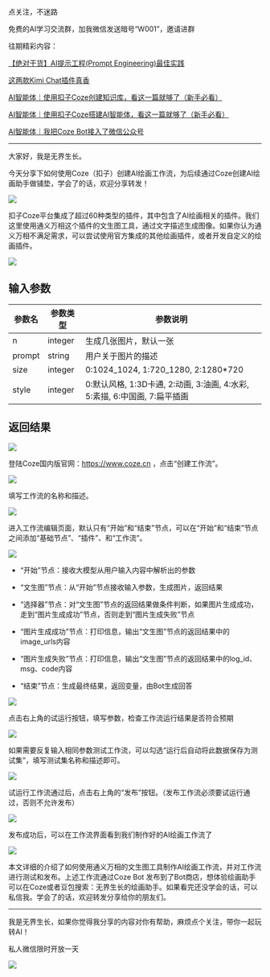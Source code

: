 点关注，不迷路  

免费的AI学习交流群，加我微信发送暗号“W001”，邀请进群

往期精彩内容：  

[【绝对干货】AI提示工程(Prompt Engineering)最佳实践](http://mp.weixin.qq.com/s?__biz=MzU1MjgyOTA5NQ==&mid=2247483957&idx=1&sn=d26f75105d5905c8ddbbec1bd5e29f2c&chksm=fbfd6bfdcc8ae2eb393a2f3ec0b5a015032465e058a02b618e142e600a26b0a3cf6212b98b92&scene=21#wechat_redirect)  

[这两款Kimi Chat插件真香](http://mp.weixin.qq.com/s?__biz=MzU1MjgyOTA5NQ==&mid=2247484007&idx=1&sn=aacda2a5cc0cf180c5c11cece70e4cab&chksm=fbfd6bafcc8ae2b94e69e98073c86afd470bcb653c81ca4e262066ab1fdd12f2449dc2dec36f&scene=21#wechat_redirect)  

[AI智能体｜使用扣子Coze创建知识库，看这一篇就够了（新手必看）](http://mp.weixin.qq.com/s?__biz=MzU1MjgyOTA5NQ==&mid=2247484166&idx=1&sn=9d1dd89d9a7098a79bd8755624b15f99&chksm=fbfd6acecc8ae3d8173d47cf8d371a5a09640d3f698787b1b84eb2333265288001aa06766fd7&scene=21#wechat_redirect)  

[AI智能体｜使用扣子Coze搭建AI智能体，看这一篇就够了（新手必看）](http://mp.weixin.qq.com/s?__biz=MzU1MjgyOTA5NQ==&mid=2247484197&idx=1&sn=2765500d7156a9067e3c81cf0e5f1267&chksm=fbfd6aedcc8ae3fbc59ef654f45d0101836964ba421fbf92a02efc176a5ad9326a956db93399&scene=21#wechat_redirect)  

[AI智能体｜我把Coze Bot接入了微信公众号](http://mp.weixin.qq.com/s?__biz=MzU1MjgyOTA5NQ==&mid=2247484211&idx=1&sn=d043c7c1f5b42183b60f308694503d7c&chksm=fbfd6afbcc8ae3edd33c9d43cf2392113184b7ad5bfe16f98551a6c78b6d1cc264a62e06e842&scene=21#wechat_redirect)  

* * *

大家好，我是无界生长。

今天分享下如何使用Coze（扣子）创建AI绘画工作流，为后续通过Coze创建AI绘画助手做铺垫，学会了的话，欢迎分享转发！

![](https://mmbiz.qpic.cn/mmbiz_png/Cgaia2X4JYvOnHfYwTzxLxg9Y4uDu8CFWOu3Z7KwlDV8dDMzwVDibq0yGA9BsSfLojFcdRpDuibiaZxvicKh3zyUJaw/640?wx_fmt=png&from=appmsg)

扣子Coze平台集成了超过60种类型的插件，其中包含了AI绘画相关的插件。我们这里使用通义万相这个插件的文生图工具，通过文字描述生成图像。如果你认为通义万相不满足需求，可以尝试使用官方集成的其他绘画插件，或者开发自定义的绘画插件。

![](https://mmbiz.qpic.cn/mmbiz_png/Cgaia2X4JYvOnHfYwTzxLxg9Y4uDu8CFWeEqy5ibm3sPJLRn5jFKibScicBCwlnCosibTM86jpTGCOIOzcBh9XU3KfA/640?wx_fmt=png&from=appmsg)
  

输入参数
----

| 参数名 | 参数类型 | 参数说明 |
| --- | --- | --- |
| n | integer | 生成几张图片，默认一张 |
| prompt | string | 用户关于图片的描述 |
| size | integer | 0:1024_1024, 1:720_1280, 2:1280*720 |
| style | integer | 0:默认风格, 1:3D卡通, 2:动画, 3:油画, 4:水彩, 5:素描, 6:中国画, 7:扁平插画 |

返回结果
----

![](https://mmbiz.qpic.cn/mmbiz_png/Cgaia2X4JYvOnHfYwTzxLxg9Y4uDu8CFWPiaGmSFxOTsvG5reic2VhonHibXu8oaCpPnv7nibxyrGn8ZS4Rmc6cfjgw/640?wx_fmt=png&from=appmsg)

登陆Coze国内版官网：https://www.coze.cn ，点击“创建工作流”。  

![](https://mmbiz.qpic.cn/mmbiz_png/Cgaia2X4JYvOnHfYwTzxLxg9Y4uDu8CFWgGawk5wUMZTbgbgsh2FxEKczZAdRAKpOaeTexVO6Jiaia3KlibkPnnstg/640?wx_fmt=png&from=appmsg)

填写工作流的名称和描述。  

![](https://mmbiz.qpic.cn/mmbiz_png/Cgaia2X4JYvOnHfYwTzxLxg9Y4uDu8CFWRXbAwtQBFnJibuXgNmHQ5KaEoGTwib5gfDgYUpro8abELc7tLVicVaKZw/640?wx_fmt=png&from=appmsg)

进入工作流编辑页面，默认只有“开始”和“结束”节点，可以在“开始”和“结束”节点之间添加“基础节点”、“插件”、和“工作流”。  

![](https://mmbiz.qpic.cn/mmbiz_png/Cgaia2X4JYvOnHfYwTzxLxg9Y4uDu8CFWXgtIIGkXcUJwaa8ffiaxxUnMrNKTVdTicOwneoPy2GsCxy3ibwthsGFLQ/640?wx_fmt=png&from=appmsg)

*   “开始”节点：接收大模型从用户输入内容中解析出的参数
    
*   “文生图”节点：从“开始”节点接收输入参数，生成图片，返回结果
    
*   “选择器”节点：对“文生图”节点的返回结果做条件判断，如果图片生成成功，走到“图片生成成功”节点，否则走到“图片生成失败”节点
    
*   “图片生成成功”节点：打印信息，输出“文生图”节点的返回结果中的image_urls内容
    
*   “图片生成失败”节点：打印信息，输出“文生图”节点的返回结果中的log_id、msg、code内容
    
*   “结束”节点：生成最终结果，返回变量，由Bot生成回答
    

![](https://mmbiz.qpic.cn/mmbiz_png/Cgaia2X4JYvOnHfYwTzxLxg9Y4uDu8CFWA2CxPet4YNGicH0QX1liaRlu23VfQqranPQM4dOvtgaEyrnb5B8mGUiaA/640?wx_fmt=png&from=appmsg)

点击右上角的试运行按钮，填写参数，检查工作流运行结果是否符合预期  

![](https://mmbiz.qpic.cn/mmbiz_png/Cgaia2X4JYvOnHfYwTzxLxg9Y4uDu8CFW6WlrklK91LQTWyevL2wibhh3WewE0kDSnMdNicEI17ibZJ7sV0NEPu6KQ/640?wx_fmt=png&from=appmsg)

如果需要反复输入相同参数测试工作流，可以勾选“运行后自动将此数据保存为测试集”，填写测试集名称和描述即可。  

![](https://mmbiz.qpic.cn/mmbiz_png/Cgaia2X4JYvOnHfYwTzxLxg9Y4uDu8CFWTzica1E3c3mMRJKiaSazESyBfTLqRVKDSCoicn3Ha6brBpTqerxZqATzQ/640?wx_fmt=png&from=appmsg)

试运行工作流通过后，点击右上角的“发布”按钮。（发布工作流必须要试运行通过，否则不允许发布）  

![](https://mmbiz.qpic.cn/mmbiz_png/Cgaia2X4JYvOnHfYwTzxLxg9Y4uDu8CFWE3Gka1TpNG8BZfhXcMLHw54C8FrpLx3frib9AKTticRxDmbXicNMZI6Tw/640?wx_fmt=png&from=appmsg)

发布成功后，可以在工作流界面看到我们制作好的AI绘画工作流了  

![](https://mmbiz.qpic.cn/mmbiz_png/Cgaia2X4JYvOnHfYwTzxLxg9Y4uDu8CFW5KlolsZjDdsx1y3GZdVvak4eJn1PXUyYc39JMLOoHZmfUKsQt2dOqQ/640?wx_fmt=png&from=appmsg)

本文详细的介绍了如何使用通义万相的文生图工具制作AI绘画工作流，并对工作流进行测试和发布。上述工作流通过Coze Bot 发布到了Bot商店，想体验绘画助手可以在Coze或者豆包搜索：无界生长的绘画助手。如果看完还没学会的话，可以私信我。学会了的话，欢迎转发分享给你的朋友们。

* * *

我是无界生长，如果你觉得我分享的内容对你有帮助，麻烦点个关注，带你一起玩转AI！

私人微信限时开放一天  

![](https://mmbiz.qpic.cn/mmbiz_jpg/Cgaia2X4JYvNEaFubWanTVcNfcibCn6DHVVz69byZhXmcCPL2vDv3jS1fBEZkfatoeTjaMqvibukSelscX0WVQYibQ/640?wx_fmt=jpeg&from=appmsg)